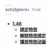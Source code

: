 ```yaml
---
autoIgnore: true
---
```


- [**1.46**](./)
  - [**绑定特效**](./绑定特效.md)
  - [**解除特效绑定**](./解除特效绑定.md)
  - [**播放特效动画**](./播放特效动画.md)

